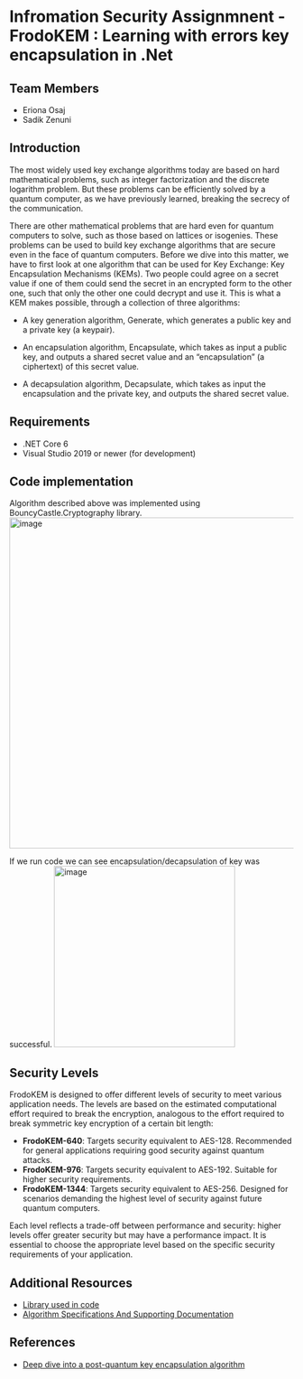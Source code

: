 # Infromation Security Assignmnent - FrodoKEM : Learning with errors key encapsulation in .Net

## Team Members
- Eriona Osaj
- Sadik Zenuni
  
## Introduction
The most widely used key exchange algorithms today are based on hard mathematical problems, such as integer factorization and the discrete logarithm problem. But these problems can be efficiently solved by a quantum computer, as we have previously learned, breaking the secrecy of the communication.

There are other mathematical problems that are hard even for quantum computers to solve, such as those based on lattices or isogenies. These problems can be used to build key exchange algorithms that are secure even in the face of quantum computers. Before we dive into this matter, we have to first look at one algorithm that can be used for Key Exchange: Key Encapsulation Mechanisms (KEMs).
Two people could agree on a secret value if one of them could send the secret in an encrypted form to the other one, such that only the other one could decrypt and use it. This is what a KEM makes possible, through a collection of three algorithms:

- A key generation algorithm, Generate, which generates a public key and a private key (a keypair).

- An encapsulation algorithm, Encapsulate, which takes as input a public key, and outputs a shared secret value and an “encapsulation” (a ciphertext) of this secret value.

- A decapsulation algorithm, Decapsulate, which takes as input the encapsulation and the private key, and outputs the shared secret value.

## Requirements
- .NET Core 6
- Visual Studio 2019 or newer (for development)
## Code implementation
Algorithm described above was implemented using BouncyCastle.Cryptography library.
<img width="586" alt="image" src="https://github.com/ErionaOsaj/frodokem-key-encapsulation/assets/27639068/5c5cae69-d9e1-4765-9ef5-e56956c4649f">

If we run code we can see encapsulation/decapsulation of key was successful.
<img width="321" alt="image" src="https://github.com/ErionaOsaj/frodokem-key-encapsulation/assets/27639068/8348ff04-9202-4361-aa4d-1a529a003dea">

## Security Levels

FrodoKEM is designed to offer different levels of security to meet various application needs. The levels are based on the estimated computational effort required to break the encryption, analogous to the effort required to break symmetric key encryption of a certain bit length:

- **FrodoKEM-640**: Targets security equivalent to AES-128. Recommended for general applications requiring good security against quantum attacks.
- **FrodoKEM-976**: Targets security equivalent to AES-192. Suitable for higher security requirements.
- **FrodoKEM-1344**: Targets security equivalent to AES-256. Designed for scenarios demanding the highest level of security against future quantum computers.

Each level reflects a trade-off between performance and security: higher levels offer greater security but may have a performance impact. It is essential to choose the appropriate level based on the specific security requirements of your application.

## Additional Resources
- [Library used in code](https://www.nuget.org/packages/BouncyCastle.Cryptography/2.2.1)
- [Algorithm Specifications And Supporting Documentation](https://frodokem.org/files/FrodoKEM-specification-20171130.pdf)

## References
- [Deep dive into a post-quantum key encapsulation algorithm](https://blog.cloudflare.com/post-quantum-key-encapsulation/)

